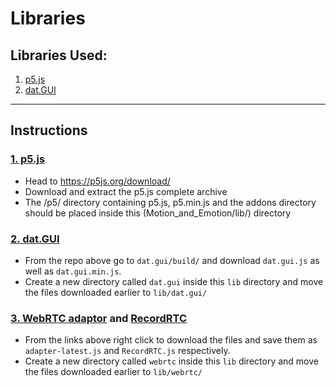 # Libraries


## Libraries Used:
1. [p5.js](https://p5js.org/)
2. [dat.GUI](https://github.com/dataarts/dat.gui)

---
## Instructions
### [1. p5.js](https://p5js.org/)
- Head to https://p5js.org/download/
- Download and extract the p5.js complete archive
- The /p5/ directory containing p5.js, p5.min.js and the addons directory should be placed inside this  (Motion_and_Emotion/lib/) directory

### [2. dat.GUI](https://github.com/dataarts/dat.gui)
- From the repo above go to `dat.gui/build/` and download `dat.gui.js` as well as `dat.gui.min.js`.
- Create a new directory called `dat.gui` inside this `lib` directory and move the files downloaded earlier to `lib/dat.gui/`

### [3. WebRTC adaptor](https://webrtc.github.io/adapter/adapter-latest.js) and [RecordRTC](https://www.webrtc-experiment.com/RecordRTC.js)
- From the links above right click to download the files and save them as `adapter-latest.js` and `RecordRTC.js` respectively.
- Create a new directory called `webrtc` inside this `lib` directory and move the files downloaded earlier to `lib/webrtc/`
